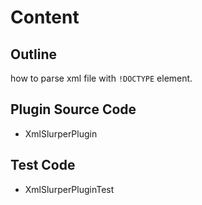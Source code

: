 # Content

## Outline
how to parse xml file with `!DOCTYPE` element.

## Plugin Source Code
- XmlSlurperPlugin  

## Test Code
- XmlSlurperPluginTest

